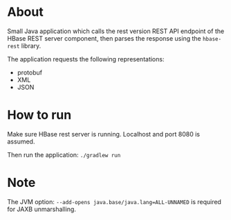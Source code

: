 # About

Small Java application which calls the rest version REST API endpoint of the HBase REST server component, then parses the response using the `hbase-rest` library.

The application requests the following representations:

- protobuf
- XML
- JSON

# How to run

Make sure HBase rest server is running. Localhost and port 8080 is assumed.

Then run the application:
`./gradlew run`

# Note

The JVM option: `--add-opens java.base/java.lang=ALL-UNNAMED` is required for JAXB unmarshalling.